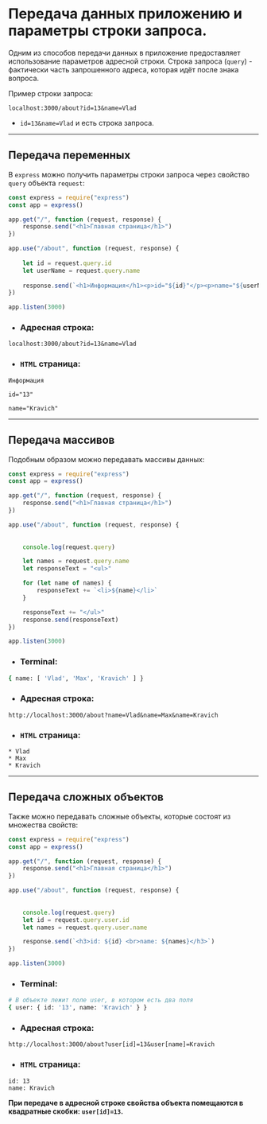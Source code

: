 # Передача данных приложению и параметры строки запроса.

Одним из способов передачи данных в приложение предоставляет использование параметров адресной строки. Строка запроса (`query`) - фактически часть запрошенного адреса, которая идёт после знака вопроса.

Пример строки запроса: 

```
localhost:3000/about?id=13&name=Vlad
```
* `id=13&name=Vlad` и есть строка запроса.
***

## Передача переменных

В `express` можно получить параметры строки запроса через свойство `query` объекта `request`:

```javascript
const express = require("express")
const app = express()

app.get("/", function (request, response) {
    response.send("<h1>Главная страница</h1>")
})

app.use("/about", function (request, response) {
    
    let id = request.query.id
    let userName = request.query.name
    
    response.send(`<h1>Информация</h1><p>id="${id}"</p><p>name="${userName}"</p>`)
})

app.listen(3000)
```

* ### Адресная строка: 
```
localhost:3000/about?id=13&name=Vlad
```

* ### `HTML` страница:

``` 
Информация

id="13"

name="Kravich"
```
***

## Передача массивов

Подобным образом можно передавать массивы данных:

```javascript
const express = require("express")
const app = express()

app.get("/", function (request, response) {
    response.send("<h1>Главная страница</h1>")
})

app.use("/about", function (request, response) {
    
    
    console.log(request.query)

    let names = request.query.name
    let responseText = "<ul>"

    for (let name of names) {
        responseText += `<li>${name}</li>`
    }

    responseText += "</ul>"
    response.send(responseText)
})

app.listen(3000)
```

* ### Terminal:

```bash
{ name: [ 'Vlad', 'Max', 'Kravich' ] }
```

* ### Адресная строка:

```
http://localhost:3000/about?name=Vlad&name=Max&name=Kravich
```

* ### `HTML` страница:

```
* Vlad
* Max
* Kravich
```
***

## Передача сложных объектов

Также можно передавать сложные объекты, которые состоят из множества свойств: 

```javascript
const express = require("express")
const app = express()

app.get("/", function (request, response) {
    response.send("<h1>Главная страница</h1>")
})

app.use("/about", function (request, response) {
    
    
    console.log(request.query)
    let id = request.query.user.id
    let names = request.query.user.name

    response.send(`<h3>id: ${id} <br>name: ${names}</h3>`)
})

app.listen(3000)
```

* ### Terminal:

```bash
# В объекте лежит поле user, в котором есть два поля
{ user: { id: '13', name: 'Kravich' } }
```

* ### Адресная строка: 

```
http://localhost:3000/about?user[id]=13&user[name]=Kravich
```

* ### `HTML` страница: 

```
id: 13
name: Kravich
```

**При передаче в адресной строке свойства объекта помещаются в квадратные скобки: `user[id]=13`.**
